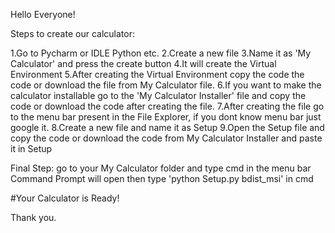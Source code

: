 Hello Everyone!

Steps to create our calculator:

1.Go to Pycharm or IDLE Python etc.
2.Create a new file
3.Name it as 'My Calculator' and press the create button
4.It will create the Virtual Environment
5.After creating the Virtual Environment copy the code the code or download the file from My Calculator file.
6.If you want to make the calculator installable go to the 'My Calculator Installer' file and copy the code or download the code after creating the file.
7.After creating the file go to the menu bar present in the File Explorer, if you dont know menu bar just google it.
8.Create a new file and name it as Setup
9.Open the Setup file and copy the code or download the code from My Calculator Installer and paste it in Setup

Final Step:
go to your My Calculator folder and type cmd in the menu bar Command Prompt will open then type 'python Setup.py bdist_msi' in cmd

#Your Calculator is Ready!

Thank you.
